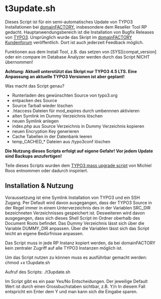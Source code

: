 t3update.sh
===========

Dieses Script ist für ein semi-automatisches Update von TYPO3 Installationen bei [domainFACTORY](http://www.df.eu), insbesondere dem Reseller Tool RP gedacht. Hauptanwendungsbereich ist die Installation von Bugfix Releases von [TYPO3](http://typo3.org). Ursprünglich wurde das Skript im [domainFACTORY Kundenforum](https://www.df.eu/forum/threads/51430-Shell-Script-f%C3%BCr-Updates-von-TYPO3-Installationen-bei-df) veröffentlich. Dort ist auch jederzeit Feedback möglich.

Funktionen aus dem Install Tool, z.B. das setzen von [SYS][compat_version] oder ein compare im Database Analyzer werden durch das Script NICHT übernommen!

**Achtung: Aktuell unterstützt das Skript nur TYPO3 4.5 LTS. Eine Anpassung an aktuelle TYPO3 Versionen ist aber geplant!**

Was macht das Script genau?
- Runterladen des gewünschten Source von typo3.org
- entpacken des Source
- Source Tarball wieder löschen
- .htaccess Dateien für mod_expires durch umbennnen aktivieren
- alten Symlink im Dummy Verzeichnis löschen
- neuen Symlink anlegen
- index.php aus Source Verzeichnis in Dummy Verzeichnis kopieren
- neuen Encryption Key generieren
- Cache Tabellen in der Datenbank leeren
- temp\_CACHED\_* Dateien aus /typo3conf löschen

**Die Nutzung dieses Scripts erfolgt auf eigene Gefahr! Vor jedem Update sind Backups anzufertigen!**

Teile dieses Scripts wurden dem [TYPO3 mass upgrade script](http://www.typofree.org/article/archive/2009/january/title/typo3-mass-upgrade-script/) von Michiel Roos entnommen oder dadurch inspiriert.

Installation & Nutzung
----------------------

Voraussetzung ist eine Symlink Installation von TYPO3 und ein SSH Zugang. Per Default wird davon ausgegangen, dass der TYPO3 Source in der Regel immer in einem Unterverzeichnis des in der Variablen SRC\_DIR bezeichneten Verzeichnisses gespeichert ist.
Desweiteren wird davon ausgegangen, dass sich dieses Shell Script im Ordner oberhalb des Document Roots befindet. Das Dummy Verzeichnis lässt sich über die Variable DUMMY_DIR anpassen.
Über die Variablen lässt sich das Script leicht an eigene Bedürfnisse anpassen.

Das Script muss in jede RP Instanz kopiert werden, da bei domainFACTORY kein zentraler Zugriff auf alle TYPO3 Instanzen möglich ist.

Um das Script nutzen zu können muss es ausführbar gemacht werden:
    chmod +x t3update.sh

Aufruf des Scripts:
    ./t3update.sh

Im Script gibt es ein paar Yes/No Entscheidungen. Der jeweilige Default Wert ist durch einen Grossbuchstaben sichtbar, z.B. Y/n
In diesem Fall entspricht ein Enter dem Y und man kann sich die Eingabe sparen.
